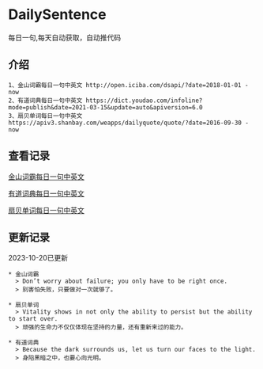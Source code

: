 # DailySentence

每日一句,每天自动获取，自动推代码

## 介绍

```
1、金山词霸每日一句中英文 http://open.iciba.com/dsapi/?date=2018-01-01 - now
2、有道词典每日一句中英文 https://dict.youdao.com/infoline?mode=publish&date=2021-03-15&update=auto&apiversion=6.0
3、扇贝单词每日一句中英文 https://apiv3.shanbay.com/weapps/dailyquote/quote/?date=2016-09-30 - now
```

## 查看记录

[金山词霸每日一句中英文](./data/iciba/)

[有道词典每日一句中英文](./data/youdao/)

[扇贝单词每日一句中英文](./data/shanbay/)

## 更新记录
2023-10-20已更新 
```
* 金山词霸
  > Don’t worry about failure; you only have to be right once.
  > 别害怕失败，只要做对一次就够了。

* 扇贝单词
  > Vitality shows in not only the ability to persist but the ability to start over.
  > 顽强的生命力不仅仅体现在坚持的力量，还有重新来过的能力。

* 有道词典
  > Because the dark surrounds us, let us turn our faces to the light.
  > 身陷黑暗之中，也要心向光明。

```
